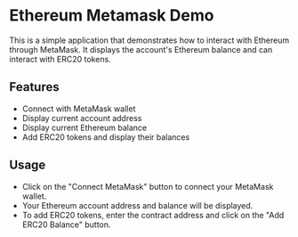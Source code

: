 # Ethereum Metamask Demo

This is a simple application that demonstrates how to interact with Ethereum through MetaMask. It displays the account's Ethereum balance and can interact with ERC20 tokens.

## Features

- Connect with MetaMask wallet
- Display current account address
- Display current Ethereum balance
- Add ERC20 tokens and display their balances

## Usage

- Click on the "Connect MetaMask" button to connect your MetaMask wallet.
- Your Ethereum account address and balance will be displayed.
- To add ERC20 tokens, enter the contract address and click on the "Add ERC20 Balance" button.
